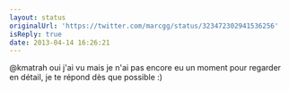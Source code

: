 ```yaml
---
layout: status
originalUrl: 'https://twitter.com/marcgg/status/323472302941536256'
isReply: true
date: 2013-04-14 16:26:21
---
```


@kmatrah oui j'ai vu mais je n'ai pas encore eu un moment pour regarder en détail, je te répond dès que possible :)
